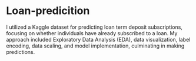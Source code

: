 # Loan-predicition
I utilized a Kaggle dataset for predicting loan term deposit subscriptions, focusing on whether individuals have already subscribed to a loan. My approach included Exploratory Data Analysis (EDA), data visualization, label encoding, data scaling, and model implementation, culminating in making predictions.
